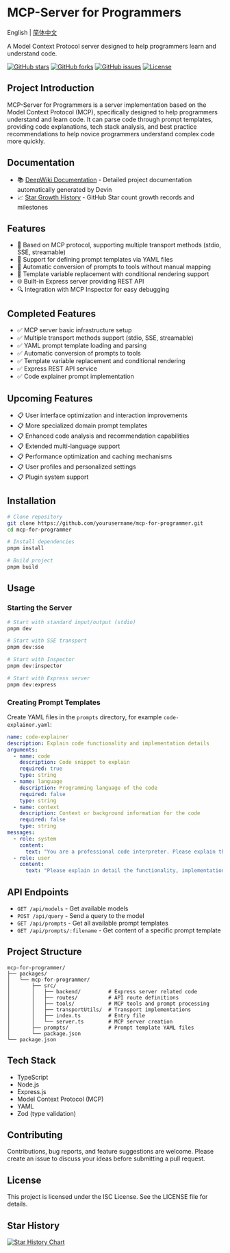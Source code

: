 # MCP-Server for Programmers

English | [简体中文](./README.md)

A Model Context Protocol server designed to help programmers learn and understand code.

[![GitHub stars](https://img.shields.io/github/stars/zaizaizhao/mcp-for-programmer.svg?style=social&label=Star&maxAge=2592000)](https://github.com/zaizaizhao/mcp-for-programmer/stargazers)
[![GitHub forks](https://img.shields.io/github/forks/zaizaizhao/mcp-for-programmer.svg?style=social&label=Fork&maxAge=2592000)](https://github.com/zaizaizhao/mcp-for-programmer/network)
[![GitHub issues](https://img.shields.io/github/issues/zaizaizhao/mcp-for-programmer.svg)](https://github.com/zaizaizhao/mcp-for-programmer/issues)
[![License](https://img.shields.io/badge/license-ISC-blue.svg)](LICENSE)

## Project Introduction

MCP-Server for Programmers is a server implementation based on the Model Context Protocol (MCP), specifically designed to help programmers understand and learn code. It can parse code through prompt templates, providing code explanations, tech stack analysis, and best practice recommendations to help novice programmers understand complex code more quickly.

## Documentation

- 📚 [DeepWiki Documentation](https://deepwiki.com/zaizaizhao/mcp-for-programmer) - Detailed project documentation automatically generated by Devin
- 📈 [Star Growth History](./docs/star-history-en.md) - GitHub Star count growth records and milestones

## Features

- 🚀 Based on MCP protocol, supporting multiple transport methods (stdio, SSE, streamable)
- 📝 Support for defining prompt templates via YAML files
- 🔧 Automatic conversion of prompts to tools without manual mapping
- 🧩 Template variable replacement with conditional rendering support
- 🌐 Built-in Express server providing REST API
- 🔍 Integration with MCP Inspector for easy debugging

## Completed Features

- ✅ MCP server basic infrastructure setup
- ✅ Multiple transport methods support (stdio, SSE, streamable)
- ✅ YAML prompt template loading and parsing
- ✅ Automatic conversion of prompts to tools
- ✅ Template variable replacement and conditional rendering
- ✅ Express REST API service
- ✅ Code explainer prompt implementation

## Upcoming Features

- 📋 User interface optimization and interaction improvements
- 📋 More specialized domain prompt templates
- 📋 Enhanced code analysis and recommendation capabilities
- 📋 Extended multi-language support
- 📋 Performance optimization and caching mechanisms
- 📋 User profiles and personalized settings
- 📋 Plugin system support

## Installation

```bash
# Clone repository
git clone https://github.com/yourusername/mcp-for-programmer.git
cd mcp-for-programmer

# Install dependencies
pnpm install

# Build project
pnpm build
```

## Usage

### Starting the Server
```bash
# Start with standard input/output (stdio)
pnpm dev

# Start with SSE transport
pnpm dev:sse

# Start with Inspector
pnpm dev:inspector

# Start with Express server
pnpm dev:express
```

### Creating Prompt Templates
Create YAML files in the `prompts` directory, for example `code-explainer.yaml`:

```yaml
name: code-explainer
description: Explain code functionality and implementation details
arguments:
  - name: code
    description: Code snippet to explain
    required: true
    type: string
  - name: language
    description: Programming language of the code
    required: false
    type: string
  - name: context
    description: Context or background information for the code
    required: false
    type: string
messages:
  - role: system
    content:
      text: "You are a professional code interpreter. Please explain the following {{language}} code:\n\n```{{language}}\n{{code}}\n```\n{{#if context}}Code context: {{context}}{{/if}}"
  - role: user
    content:
      text: "Please explain in detail the functionality, implementation principles, and possible optimization points of this code."
```

## API Endpoints

- `GET /api/models` - Get available models
- `POST /api/query` - Send a query to the model
- `GET /api/prompts` - Get all available prompt templates
- `GET /api/prompts/:filename` - Get content of a specific prompt template

## Project Structure

```
mcp-for-programmer/
├── packages/
│   └── mcp-for-programmer/
│       ├── src/
│       │   ├── backend/         # Express server related code
│       │   ├── routes/          # API route definitions
│       │   ├── tools/           # MCP tools and prompt processing
│       │   ├── transportUtils/  # Transport implementations
│       │   ├── index.ts         # Entry file
│       │   └── server.ts        # MCP server creation
│       ├── prompts/             # Prompt template YAML files
│       └── package.json
└── package.json
```

## Tech Stack

- TypeScript
- Node.js
- Express.js
- Model Context Protocol (MCP)
- YAML
- Zod (type validation)

## Contributing

Contributions, bug reports, and feature suggestions are welcome. Please create an issue to discuss your ideas before submitting a pull request.

## License

This project is licensed under the ISC License. See the LICENSE file for details.

## Star History

[![Star History Chart](https://api.star-history.com/svg?repos=zaizaizhao/mcp-for-programmer&type=Date)](https://star-history.com/#zaizaizhao/mcp-for-programmer&Date) 